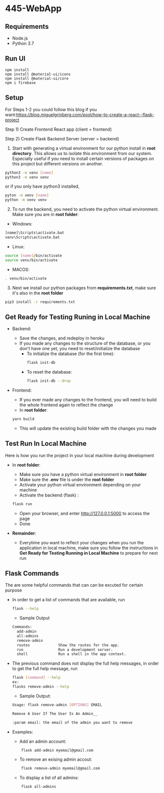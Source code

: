 # 445-WebApp


## Requirements

- Node.js
- Python 3.7

## Run UI
```
npm install
npm install @material-ui/icons
npm install @material-ui/core
npm i firebase

```
## Setup


For Steps 1-2 you could follow this blog if you want:https://blog.miguelgrinberg.com/post/how-to-create-a-react--flask-project

Step 1) Create Frontend React app (client = frontend)

Step 2) Create Flask Backend Server (server = backend)

1. Start with generating a virtual environment for our python install in **root directory**. This allows us to isolate this environment from our system. Especially useful if you need to install certain versions of packages on this project but different versions on another.

```bash
python3 -m venv [name]
python3 -m venv venv
```
or if you only have python3 installed, 
```bash
pyton -m venv [name]
python -m venv venv
```


2. To run the backend, you need to activate the python virtual environment. Make sure you are in **root folder**:

- Windows:
```bash
[name]\Scripts\activate.bat
venv\Scripts\activate.bat
```

- Linux:
```bash
source [name]/bin/activate
source venv/bin/activate
```

- MACOS:
```bash
. venv/bin/activate
```

3. Next we install our python packages from **requirements.txt**, make sure it's also in the **root folder**

```bash
pip3 install -r requirements.txt
```


## Get Ready for Testing Runing in Local Machine
- Backend:
    - Save the changes, and redeploy in heroku
    - If you made any changes to the structure of the database, or you don't have one yet,
      you need to reset/initialize the database
        - To initialize the database (for the first time):
            ```bash
            flask init-db
            ```
        - To reset the database:
            ```bash
            flask init-db --drop
            ``` 
  
- Frontend:
  - If you ever made any changes to the frontend, you will need to build the whole frontend again to reflect the change
  - In **root folder**:
  ```bash
  yarn build 
  ```
  - This will update the existing build folder with the changes you made
  

## Test Run In Local Machine
  Here is how you run the project in your local machine during development
  - In **root folder**:
    - Make sure you have a python virtual environment in **root folder**
    - Make sure the **.env** file is under the **root folder**
    - Activate your python virtual environment depending on your machine
    - Activate the backend (flask) :
    ```bash
    flask run
    ```
    - Open your browser, and enter http://127.0.0.1:5000 to access the page
    - Done
      
  - **Remainder**:
    - Everytime you want to reflect your changes when you run the application in local machine, make sure you follow the
        instructions in **Get Ready for Testing Running in Local Machine** to prepare for next run



## Flask Commands
  The are some helpful commands that can can be excuted for certain purpose
  - In order to get a list of commands that are available, run
    ```bash
    flask --help
    ```
    - Sample Output 
    ```bash
    Commands:
      add-admin
      all-admins
      remove-admin       
      routes             Show the routes for the app.
      run                Run a development server.
      shell              Run a shell in the app context.
    ```
  - The previous command does not display the full help messages, in order to get the full help message, run
    ```bash
    flask [command] --help
    ex:
    flasks remove-admin --help
    ```
    - Sample Output:
    ```bash
    Usage: flask remove-admin [OPTIONS] EMAIL

    Remove A User If The User Is An Admin__

    :param email: the email of the admin you want to remove
    ```
  - Examples:
    - Add an admin account:
    ```bash
        flask add-admin myemail@gmail.com
    ```
    
    - To remove an exising admin accout:
    ```bash
        flask remove-admin myemail@gmail.com
    ```
    
    - To display a list of all admins:
    ```bash
        flask all-admins
    ```
